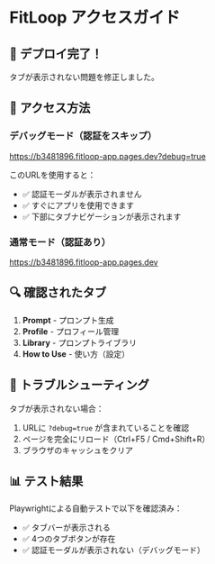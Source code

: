 # FitLoop アクセスガイド

## 🚀 デプロイ完了！

タブが表示されない問題を修正しました。

## 📱 アクセス方法

### デバッグモード（認証をスキップ）
https://b3481896.fitloop-app.pages.dev?debug=true

このURLを使用すると：
- ✅ 認証モーダルが表示されません
- ✅ すぐにアプリを使用できます
- ✅ 下部にタブナビゲーションが表示されます

### 通常モード（認証あり）
https://b3481896.fitloop-app.pages.dev

## 🔍 確認されたタブ

1. **Prompt** - プロンプト生成
2. **Profile** - プロフィール管理
3. **Library** - プロンプトライブラリ
4. **How to Use** - 使い方（設定）

## 🐛 トラブルシューティング

タブが表示されない場合：
1. URLに `?debug=true` が含まれていることを確認
2. ページを完全にリロード（Ctrl+F5 / Cmd+Shift+R）
3. ブラウザのキャッシュをクリア

## 📊 テスト結果

Playwrightによる自動テストで以下を確認済み：
- ✅ タブバーが表示される
- ✅ 4つのタブボタンが存在
- ✅ 認証モーダルが表示されない（デバッグモード）